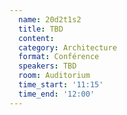 ```yaml
---
  name: 20d2t1s2
  title: TBD
  content:
  category: Architecture
  format: Conférence
  speakers: TBD
  room: Auditorium
  time_start: '11:15'
  time_end: '12:00'
---
```


